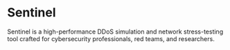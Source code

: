 # Sentinel
Sentinel is a high-performance DDoS simulation and network stress-testing tool crafted for cybersecurity professionals, red teams, and researchers. 
